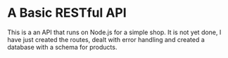 # A Basic RESTful API
This is a an API that runs on Node.js for a simple shop. It is not yet done, I have just created the routes, dealt with error handling and created a database with a schema for products. 

